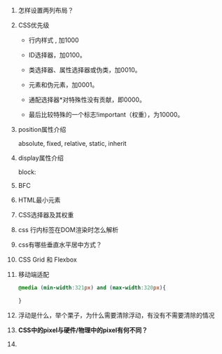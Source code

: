 1. 怎样设置两列布局？ 

2. CSS优先级 

   + 行内样式 ,  加1000

   - ID选择器，加0100。

   - 类选择器、属性选择器或伪类，加0010。

   - 元素和伪元素，加0001。

   - 通配选择器\*对特殊性没有贡献，即0000。

   - 最后比较特殊的一个标志!important（权重），为10000。

     

3. position属性介绍

   absolute, fixed, relative,  static,  inherit

   

4. display属性介绍

   block: 

5. BFC

6. HTML最小元素

7. CSS选择器及其权重

8. css 行内标签在DOM渲染时怎么解析

9. css有哪些垂直水平居中方式？

10. CSS Grid 和 Flexbox 

11. 移动端适配

    ```css
    @media (min-width:321px) and (max-width:320px){
    	
    }
    ```

12. 浮动是什么，举个栗子，为什么需要清除浮动，有没有不需要清除的情况 

13. **CSS中的pixel与硬件/物理中的pixel有何不同？** 

14. 

 